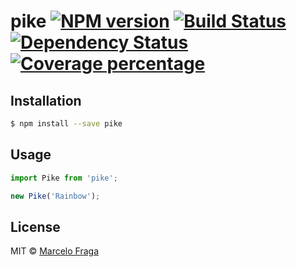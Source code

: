 # pike [![NPM version][npm-image]][npm-url] [![Build Status][travis-image]][travis-url] [![Dependency Status][daviddm-image]][daviddm-url] [![Coverage percentage][coveralls-image]][coveralls-url]
> 

## Installation

```sh
$ npm install --save pike
```

## Usage

```js
import Pike from 'pike';

new Pike('Rainbow');
```
## License

MIT © [Marcelo Fraga]()


[npm-image]: https://badge.fury.io/js/pike.svg
[npm-url]: https://npmjs.org/package/pike
[travis-image]: https://travis-ci.org/marcelofraga/pike.svg?branch=master
[travis-url]: https://travis-ci.org/marcelofraga/pike
[daviddm-image]: https://david-dm.org/marcelofraga/pike.svg?theme=shields.io
[daviddm-url]: https://david-dm.org/marcelofraga/pike
[coveralls-image]: https://coveralls.io/repos/marcelofraga/pike/badge.svg
[coveralls-url]: https://coveralls.io/r/marcelofraga/pike
